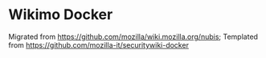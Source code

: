 # Wikimo Docker

Migrated from https://github.com/mozilla/wiki.mozilla.org/nubis;
Templated from https://github.com/mozilla-it/securitywiki-docker
